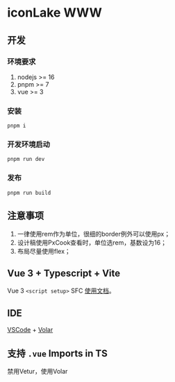 # iconLake WWW

## 开发

### 环境要求
1. nodejs >= 16
2. pnpm >= 7
3. vue >= 3

### 安装
```
pnpm i
```
### 开发环境启动
```
pnpm run dev
```
### 发布
```
pnpm run build
```
## 注意事项

1. 一律使用rem作为单位，很细的border例外可以使用px；
2. 设计稿使用PxCook查看时，单位选rem，基数设为16；
3. 布局尽量使用flex；


## Vue 3 + Typescript + Vite

Vue 3 `<script setup>` SFC [使用文档](https://v3.vuejs.org/api/sfc-script-setup.html#sfc-script-setup)。

## IDE

[VSCode](https://code.visualstudio.com/) + [Volar](https://marketplace.visualstudio.com/items?itemName=vue.volar)

## 支持 `.vue` Imports in TS

禁用Vetur，使用Volar
